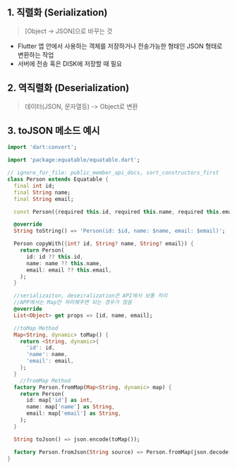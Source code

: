 ## 1. 직렬화 (Serialization)
> [Object -> JSON]으로 바꾸는 것
- Flutter 앱 안에서 사용하는 객체를 저장하거나 전송가능한 형태인 JSON 형태로 변환하는 작업 
- 서버에 전송 혹은 DISK에 저장할 때 필요

## 2. 역직렬화 (Deserialization)
> 데이터(JSON, 문자열등) -> Object로 변환

## 3. toJSON 메소드 예시 
```dart
import 'dart:convert';

import 'package:equatable/equatable.dart';

// ignore_for_file: public_member_api_docs, sort_constructors_first
class Person extends Equatable {
  final int id;
  final String name;
  final String email;

  const Person({required this.id, required this.name, required this.email});

  @override
  String toString() => 'Person(id: $id, name: $name, email: $email)';

  Person copyWith({int? id, String? name, String? email}) {
    return Person(
      id: id ?? this.id,
      name: name ?? this.name,
      email: email ?? this.email,
    );
  }

  //serializaiton, deseiralization은 API에서 보통 처리
  //APP에서는 Map만 처리해주면 되는 경우가 많음
  @override
  List<Object> get props => [id, name, email];

  //toMap Method
  Map<String, dynamic> toMap() {
    return <String, dynamic>{
      'id': id,
      'name': name,
      'email': email,
    };
  }
    //fromMap Method
  factory Person.fromMap(Map<String, dynamic> map) {
    return Person(
      id: map['id'] as int,
      name: map['name'] as String,
      email: map['email'] as String,
    );
  }

  String toJson() => json.encode(toMap());

  factory Person.fromJson(String source) => Person.fromMap(json.decode(source) as Map<String, dynamic>);
}
```

